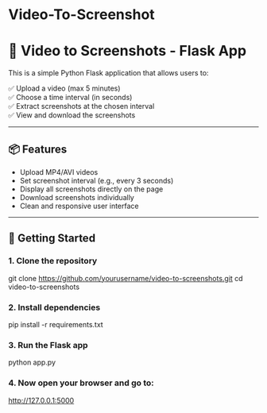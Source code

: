 # Video-To-Screenshot
# 🎥 Video to Screenshots - Flask App

This is a simple Python Flask application that allows users to:

✅ Upload a video (max 5 minutes)  
✅ Choose a time interval (in seconds)  
✅ Extract screenshots at the chosen interval  
✅ View and download the screenshots  

---

## 📦 Features

- Upload MP4/AVI videos
- Set screenshot interval (e.g., every 3 seconds)
- Display all screenshots directly on the page
- Download screenshots individually
- Clean and responsive user interface

---

## 🚀 Getting Started

### 1. Clone the repository

git clone https://github.com/yourusername/video-to-screenshots.git
cd video-to-screenshots



### 2. Install dependencies
pip install -r requirements.txt


### 3. Run the Flask app

python app.py

### 4. Now open your browser and go to:

http://127.0.0.1:5000


